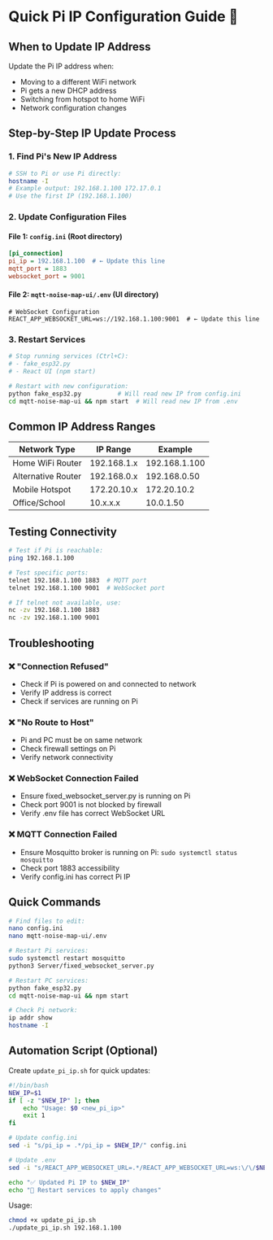 # Quick Pi IP Configuration Guide 🍓

## When to Update IP Address

Update the Pi IP address when:
- Moving to a different WiFi network
- Pi gets a new DHCP address
- Switching from hotspot to home WiFi
- Network configuration changes

## Step-by-Step IP Update Process

### 1. Find Pi's New IP Address
```bash
# SSH to Pi or use Pi directly:
hostname -I
# Example output: 192.168.1.100 172.17.0.1
# Use the first IP (192.168.1.100)
```

### 2. Update Configuration Files

#### File 1: `config.ini` (Root directory)
```ini
[pi_connection]
pi_ip = 192.168.1.100  # ← Update this line
mqtt_port = 1883
websocket_port = 9001
```

#### File 2: `mqtt-noise-map-ui/.env` (UI directory)
```env
# WebSocket Configuration
REACT_APP_WEBSOCKET_URL=ws://192.168.1.100:9001  # ← Update this line
```

### 3. Restart Services

```bash
# Stop running services (Ctrl+C):
# - fake_esp32.py
# - React UI (npm start)

# Restart with new configuration:
python fake_esp32.py          # Will read new IP from config.ini
cd mqtt-noise-map-ui && npm start  # Will read new IP from .env
```

## Common IP Address Ranges

| Network Type | IP Range | Example |
|--------------|----------|---------|
| Home WiFi Router | 192.168.1.x | 192.168.1.100 |
| Alternative Router | 192.168.0.x | 192.168.0.50 |
| Mobile Hotspot | 172.20.10.x | 172.20.10.2 |
| Office/School | 10.x.x.x | 10.0.1.50 |

## Testing Connectivity

```bash
# Test if Pi is reachable:
ping 192.168.1.100

# Test specific ports:
telnet 192.168.1.100 1883  # MQTT port
telnet 192.168.1.100 9001  # WebSocket port

# If telnet not available, use:
nc -zv 192.168.1.100 1883
nc -zv 192.168.1.100 9001
```

## Troubleshooting

### ❌ "Connection Refused"
- Check if Pi is powered on and connected to network
- Verify IP address is correct
- Check if services are running on Pi

### ❌ "No Route to Host" 
- Pi and PC must be on same network
- Check firewall settings on Pi
- Verify network connectivity

### ❌ WebSocket Connection Failed
- Ensure fixed_websocket_server.py is running on Pi
- Check port 9001 is not blocked by firewall
- Verify .env file has correct WebSocket URL

### ❌ MQTT Connection Failed
- Ensure Mosquitto broker is running on Pi: `sudo systemctl status mosquitto`
- Check port 1883 accessibility
- Verify config.ini has correct Pi IP

## Quick Commands

```bash
# Find files to edit:
nano config.ini
nano mqtt-noise-map-ui/.env

# Restart Pi services:
sudo systemctl restart mosquitto
python3 Server/fixed_websocket_server.py

# Restart PC services:
python fake_esp32.py
cd mqtt-noise-map-ui && npm start

# Check Pi network:
ip addr show
hostname -I
```

## Automation Script (Optional)

Create `update_pi_ip.sh` for quick updates:
```bash
#!/bin/bash
NEW_IP=$1
if [ -z "$NEW_IP" ]; then
    echo "Usage: $0 <new_pi_ip>"
    exit 1
fi

# Update config.ini
sed -i "s/pi_ip = .*/pi_ip = $NEW_IP/" config.ini

# Update .env
sed -i "s/REACT_APP_WEBSOCKET_URL=.*/REACT_APP_WEBSOCKET_URL=ws:\/\/$NEW_IP:9001/" mqtt-noise-map-ui/.env

echo "✅ Updated Pi IP to $NEW_IP"
echo "🔄 Restart services to apply changes"
```

Usage:
```bash
chmod +x update_pi_ip.sh
./update_pi_ip.sh 192.168.1.100
```
